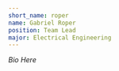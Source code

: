 ```yaml
---
short_name: roper
name: Gabriel Roper
position: Team Lead
major: Electrical Engineering
---
```

*Bio Here*
